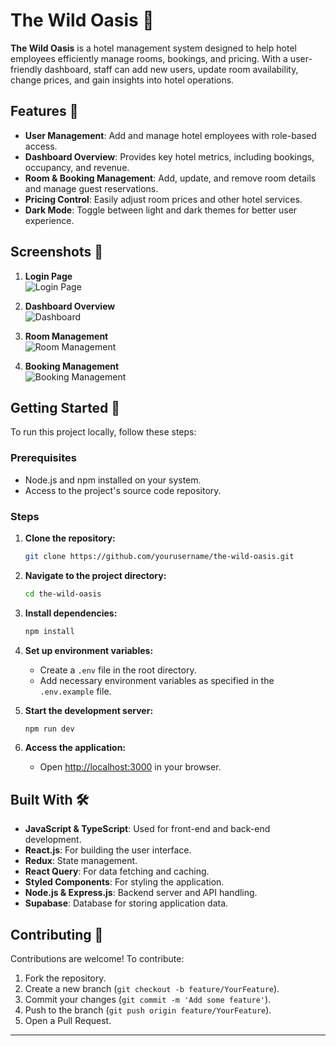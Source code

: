 # The Wild Oasis 🏨

**The Wild Oasis** is a hotel management system designed to help hotel employees efficiently manage rooms, bookings, and pricing. With a user-friendly dashboard, staff can add new users, update room availability, change prices, and gain insights into hotel operations.

## Features 🌟

- **User Management**: Add and manage hotel employees with role-based access.
- **Dashboard Overview**: Provides key hotel metrics, including bookings, occupancy, and revenue.
- **Room & Booking Management**: Add, update, and remove room details and manage guest reservations.
- **Pricing Control**: Easily adjust room prices and other hotel services.
- **Dark Mode**: Toggle between light and dark themes for better user experience.

## Screenshots 📸

1. **Login Page**  
   ![Login Page](path-to-login-image.png)  

2. **Dashboard Overview**  
   ![Dashboard](path-to-dashboard-image.png)  

3. **Room Management**  
   ![Room Management](path-to-room-management-image.png)  

4. **Booking Management**  
   ![Booking Management](path-to-booking-image.png)  

## Getting Started 🚀

To run this project locally, follow these steps:

### Prerequisites

- Node.js and npm installed on your system.
- Access to the project's source code repository.

### Steps

1. **Clone the repository:**  
   ```bash  
   git clone https://github.com/yourusername/the-wild-oasis.git  
   ```  

2. **Navigate to the project directory:**  
   ```bash  
   cd the-wild-oasis  
   ```  

3. **Install dependencies:**  
   ```bash  
   npm install  
   ```  

4. **Set up environment variables:**  
   - Create a `.env` file in the root directory.  
   - Add necessary environment variables as specified in the `.env.example` file.  

5. **Start the development server:**  
   ```bash  
   npm run dev  
   ```  

6. **Access the application:**  
   - Open [http://localhost:3000](http://localhost:3000) in your browser.  

## Built With 🛠  

- **JavaScript & TypeScript**: Used for front-end and back-end development.  
- **React.js**: For building the user interface.  
- **Redux**: State management.  
- **React Query**: For data fetching and caching.  
- **Styled Components**: For styling the application.  
- **Node.js & Express.js**: Backend server and API handling.  
- **Supabase**: Database for storing application data.  

## Contributing 🤝  

Contributions are welcome! To contribute:  

1. Fork the repository.  
2. Create a new branch (`git checkout -b feature/YourFeature`).  
3. Commit your changes (`git commit -m 'Add some feature'`).  
4. Push to the branch (`git push origin feature/YourFeature`).  
5. Open a Pull Request.  

---
